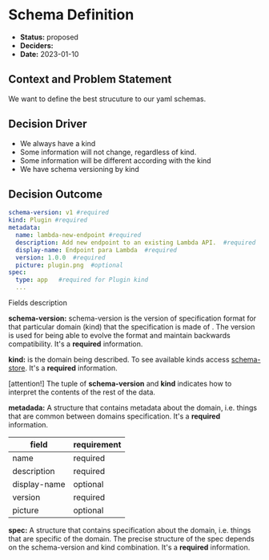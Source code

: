 # Schema Definition

* **Status:** proposed
* **Deciders:** 
* **Date:** 2023-01-10

## Context and Problem Statement

We want to define the best strucuture to our yaml schemas. 


## Decision Driver

- We always have a kind
- Some information will not change, regardless of kind.
- Some information will be different according with the kind
- We have schema versioning by kind

## Decision Outcome

```yaml
schema-version: v1 #required
kind: Plugin #required
metadata:
  name: lambda-new-endpoint #required
  description: Add new endpoint to an existing Lambda API.  #required
  display-name: Endpoint para Lambda  #required
  version: 1.0.0  #required
  picture: plugin.png  #optional  
spec:
  type: app   #required for Plugin kind
  ...      
 ```

Fields description

 **schema-version:** schema-version is the version of specification format for that particular domain (kind) that the specification is made of . The version is used for being able to evolve the format and maintain backwards compatibility. It's a **required** information.
 
 **kind:** is the domain being described. To see available kinds access [schema-store](https://github.com/stack-spot/schemastore-stackspot). It's a **required** information.

 [attention!] The tuple of **schema-version** and **kind** indicates how to interpret the contents of the rest of the data.

 **metadada:** A structure that contains metadata about the domain, i.e. things that are common between domains specification. It's a **required** information.


| field       |requirement|  
|-------------|:----------|
| name        | required  |
| description | required  | 
| display-name| optional  | 
| version     | required  |
| picture     | optional  | 


 **spec:** A structure that contains specification about the domain, i.e. things that are specific of the domain. The precise structure of the spec depends on the schema-version and kind combination. It's a **required** information.
